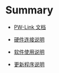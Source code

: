 # Summary

* [PW-Link 文档](README.md)

* [硬件连接说明](hardware-link-description.md)
* [软件使用说明](soft-operation-description.md)
* [更新程序说明](update-description.md)

